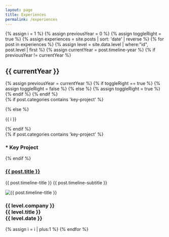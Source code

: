 ```yaml
---
layout: page
title: Experiences
permalink: /experiences
---
```


<section id="cd-timeline" class="cd-container">
  {% assign i = 1 %}
  {% assign previousYear = 0 %}
  {% assign toggleRight = true %}
  {% assign experiences = site.posts | sort: 'date' | reverse %}
  {% for post in experiences %}
    {% assign level = site.data.level | where:"id", post.level | first %}
    {% assign currentYear = post.timeline-year %}
    {% if previousYear != currentYear %}
      <div class="cd-timeline-year {% if i == 1 %}small-margin{% endif %}">
        <h1>{{ currentYear }}</h1>
      </div>
      {% assign previousYear = currentYear %}
      {% if toggleRight == true %}
        {% assign toggleRight = false %}
      {% else %}
        {% assign toggleRight = true %}
      {% endif %}     
    {% endif %}
    <div class="cd-timeline-block {% if toggleRight == true %}right{% endif %}">
      <div class="cd-timeline-img cd-index {% if i != 1 %}is-hidden{% endif %} {% if post.categories contains 'key-project' %}key-project{% endif %}">
        {% if post.categories contains 'key-project' %}
          <p><i class="icon fa-star"></i></p>
        {% else %}
          <p>{{ i }}</p>
        {% endif %}
      </div>
      <div class="cd-timeline-content {% if i != 1 %}is-hidden{% endif %} {% if post.categories contains 'key-project' %}key-project{% endif %}">
        {% if post.categories contains 'key-project' %}
          <h3>* Key Project</h3>
        {% endif %}
        <h3>
          <a href="works/{{ post.title | replace: " ", "-" | replace: "&", "and" | downcase }}">
            {{ post.title }}
          </a>
        </h3>      
        <p>
          {{ post.timeline-title }} {{ post.timeline-subtitle }}
        </p>
        <span class="image fit">
          <img src="{{ post.timeline-image }}" alt="{{ post.timeline-title }}" />
        </span>
        <span class="cd-date">       
          <h3>
            {{ level.company }}<br />
            {{ level.title }}<br />
            {{ level.date }}
          </h3>
        </span>
      </div>
    </div>
    {% assign i = i | plus:1 %}
  {% endfor %}
</section>
